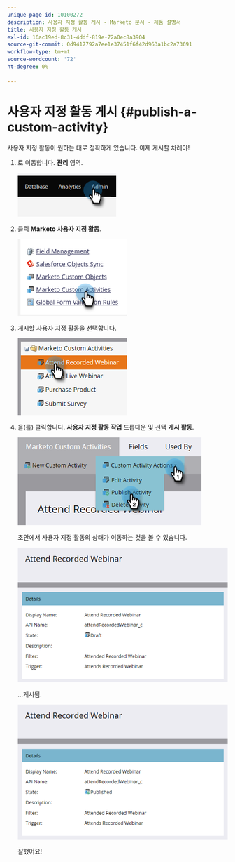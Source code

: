 ```yaml
---
unique-page-id: 10100272
description: 사용자 지정 활동 게시 - Marketo 문서 - 제품 설명서
title: 사용자 지정 활동 게시
exl-id: 16ac19ed-8c31-4ddf-819e-72a0ec8a3904
source-git-commit: 0d9417792a7ee1e37451f6f42d963a1bc2a73691
workflow-type: tm+mt
source-wordcount: '72'
ht-degree: 0%

---
```


# 사용자 지정 활동 게시 {#publish-a-custom-activity}

사용자 지정 활동이 원하는 대로 정확하게 있습니다. 이제 게시할 차례야!

1. 로 이동합니다. **관리** 영역.

   ![](assets/publish-a-custom-activity-1.png)

1. 클릭 **Marketo 사용자 지정 활동**.

   ![](assets/publish-a-custom-activity-2.png)

1. 게시할 사용자 지정 활동을 선택합니다.

   ![](assets/publish-a-custom-activity-3.png)

1. 을(를) 클릭합니다. **사용자 지정 활동 작업** 드롭다운 및 선택 **게시 활동**.

   ![](assets/publish-a-custom-activity-4.png)

   초안에서 사용자 지정 활동의 상태가 이동하는 것을 볼 수 있습니다.

   ![](assets/publish-a-custom-activity-5.png)

   ...게시됨.

   ![](assets/publish-a-custom-activity-6.png)

   잘했어요!
